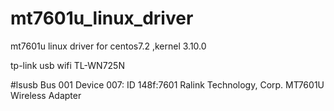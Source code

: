 # mt7601u_linux_driver
mt7601u linux driver for centos7.2 ,kernel 3.10.0


tp-link usb wifi TL-WN725N 

#lsusb
Bus 001 Device 007: ID 148f:7601 Ralink Technology, Corp. MT7601U Wireless Adapter
